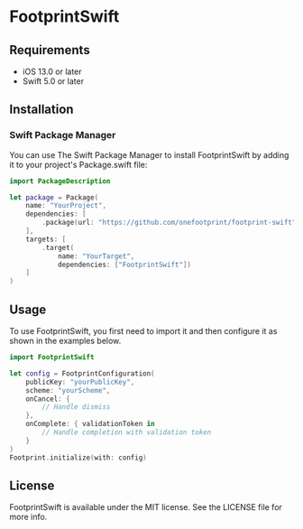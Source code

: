 # FootprintSwift

## Requirements

- iOS 13.0 or later
- Swift 5.0 or later

## Installation

### Swift Package Manager

You can use The Swift Package Manager to install FootprintSwift by adding it to your project's Package.swift file:

```swift
import PackageDescription

let package = Package(
    name: "YourProject",
    dependencies: [
        .package(url: "https://github.com/onefootprint/footprint-swift", from: "0.0.1")
    ],
    targets: [
        .target(
            name: "YourTarget",
            dependencies: ["FootprintSwift"])
    ]
)
```

## Usage

To use FootprintSwift, you first need to import it and then configure it as shown in the examples below.

```swift
import FootprintSwift

let config = FootprintConfiguration(
    publicKey: "yourPublicKey",
    scheme: "yourScheme",
    onCancel: {
        // Handle dismiss
    },
    onComplete: { validationToken in
        // Handle completion with validation token
    }
)
Footprint.initialize(with: config)
```

## License

FootprintSwift is available under the MIT license. See the LICENSE file for more info.
